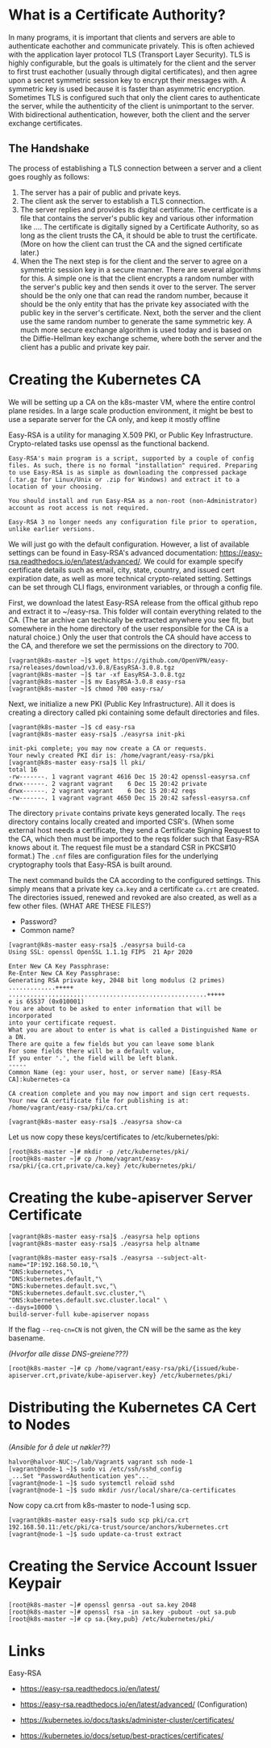# What is a Certificate Authority?
In many programs, it is important that clients and servers are able to authenticate eachother and communicate privately. This is often achieved with the application layer protocol TLS (Transport Layer Security). TLS is highly configurable, but the goals is ultimately for the client and the server to first trust eachother (usually through digital certificates), and then agree upon a secret symmetric session key to encrypt their messages with. A symmetric key is used because it is faster than asymmetric encryption. Sometimes TLS is configured such that only the client cares to authenticate the server, while the authenticity of the client is unimportant to the server. With bidirectional authentication, however, both the client and the server exchange certificates.

## The Handshake

The process of establishing a TLS connection between a server and a client goes roughly as follows:
1. The server has a pair of public and private keys.
2. The client ask the server to establish a TLS connection.
3. The server replies and provides its digital certificate. The certficate is a file that contains the server's public key and various other information like .... The certificate is digitally signed by a Certificate Authority, so as long as the client trusts the CA, it should be able to trust the certificate. (More on how the client can trust the CA and the signed certificate later.)
4. When the The next step is for the client and the server to agree on a symmetric session key in a secure manner. There are several algorithms for this. A simple one is that the client encrypts a random number with the server's public key and then sends it over to the server. The server should be the only one that can read the random number, because it should be the only entity that has the private key associated with the public key in the server's certificate. Next, both the server and the client use the same random number to generate the same symmetric key. A much more secure exchange algorithm is used today and is based on the Diffie-Hellman key exchange scheme, where both the server and the client has a public and private key pair.


# Creating the Kubernetes CA

We will be setting up a CA on the k8s-master VM, where the entire control plane resides. In a large scale production environment, it might be best to use a separate server for the CA only, and keep it mostly offline 

Easy-RSA is a utility for managing X.509 PKI, or Public Key Infrastructure. Crypto-related tasks use openssl as the functional backend.

```
Easy-RSA's main program is a script, supported by a couple of config files. As such, there is no formal "installation" required. Preparing to use Easy-RSA is as simple as downloading the compressed package (.tar.gz for Linux/Unix or .zip for Windows) and extract it to a location of your choosing. 

You should install and run Easy-RSA as a non-root (non-Administrator) account as root access is not required.

Easy-RSA 3 no longer needs any configuration file prior to operation, unlike earlier versions. 
```
We will just go with the default configuration. However, a list of available settings can be found in Easy-RSA's advanced documentation: https://easy-rsa.readthedocs.io/en/latest/advanced/. We could for example specify certificate details such as email, city, state, country, and issued cert expiration date, as well as more technical crypto-related setting. Settings can be set through CLI flags, environment variables, or through a config file.

First, we download the latest Easy-RSA release from the offical github repo and extract it to ~/easy-rsa. This folder will contain everything related to the CA. (The tar archive can techically be extracted anywhere you see fit, but somewhere in the home directory of the user responsible for the CA is a natural choice.) Only the user that controls the CA should have access to the CA, and therefore we set the permissions on the directory to 700.

```console
[vagrant@k8s-master ~]$ wget https://github.com/OpenVPN/easy-rsa/releases/download/v3.0.8/EasyRSA-3.0.8.tgz
[vagrant@k8s-master ~]$ tar -xf EasyRSA-3.0.8.tgz
[vagrant@k8s-master ~]$ mv EasyRSA-3.0.8 easy-rsa
[vagrant@k8s-master ~]$ chmod 700 easy-rsa/
```

Next, we initialize a new PKI (Public Key Infrastructure). All it does is creating a directory called pki containing some default directories and files.

```console
[vagrant@k8s-master ~]$ cd easy-rsa
[vagrant@k8s-master easy-rsa]$ ./easyrsa init-pki

init-pki complete; you may now create a CA or requests.
Your newly created PKI dir is: /home/vagrant/easy-rsa/pki
[vagrant@k8s-master easy-rsa]$ ll pki/
total 16
-rw-------. 1 vagrant vagrant 4616 Dec 15 20:42 openssl-easyrsa.cnf
drwx------. 2 vagrant vagrant    6 Dec 15 20:42 private
drwx------. 2 vagrant vagrant    6 Dec 15 20:42 reqs
-rw-------. 1 vagrant vagrant 4650 Dec 15 20:42 safessl-easyrsa.cnf
```
The directory `private` contains private keys generated locally. The `reqs` directory contains locally created and imported CSR's. (When some external host needs a certificate, they send a Certificate Signing Request to the CA, which then must be imported to the reqs folder such that Easy-RSA knows about it. The request file must be a standard CSR in PKCS#10 format.) The `.cnf` files are configuration files for the underlying cryptography tools that Easy-RSA is built around.

The next command builds the CA according to the configured settings. This simply means that a private key `ca.key` and a certificate `ca.crt` are created. The directories issued, renewed and revoked are also created, as well as a few other files. (WHAT ARE THESE FILES?)

* Password?
* Common name?

```console
[vagrant@k8s-master easy-rsa]$ ./easyrsa build-ca
Using SSL: openssl OpenSSL 1.1.1g FIPS  21 Apr 2020

Enter New CA Key Passphrase: 
Re-Enter New CA Key Passphrase: 
Generating RSA private key, 2048 bit long modulus (2 primes)
.............+++++
.......................................................+++++
e is 65537 (0x010001)
You are about to be asked to enter information that will be incorporated
into your certificate request.
What you are about to enter is what is called a Distinguished Name or a DN.
There are quite a few fields but you can leave some blank
For some fields there will be a default value,
If you enter '.', the field will be left blank.
-----
Common Name (eg: your user, host, or server name) [Easy-RSA CA]:kubernetes-ca

CA creation complete and you may now import and sign cert requests.
Your new CA certificate file for publishing is at:
/home/vagrant/easy-rsa/pki/ca.crt

[vagrant@k8s-master easy-rsa]$ ./easyrsa show-ca
```

Let us now copy these keys/certificates to /etc/kubernetes/pki:

```console
[root@k8s-master ~]# mkdir -p /etc/kubernetes/pki/
[root@k8s-master ~]# cp /home/vagrant/easy-rsa/pki/{ca.crt,private/ca.key} /etc/kubernetes/pki/
```

# Creating the kube-apiserver Server Certificate

```console
[vagrant@k8s-master easy-rsa]$ ./easyrsa help options
[vagrant@k8s-master easy-rsa]$ ./easyrsa help altname
```

```console
[vagrant@k8s-master easy-rsa]$ ./easyrsa --subject-alt-name="IP:192.168.50.10,"\
"DNS:kubernetes,"\
"DNS:kubernetes.default,"\
"DNS:kubernetes.default.svc,"\
"DNS:kubernetes.default.svc.cluster,"\
"DNS:kubernetes.default.svc.cluster.local" \
--days=10000 \
build-server-full kube-apiserver nopass
```
If the flag `--req-cn=CN` is not given, the CN will be the same as the key basename.  

_(Hvorfor alle disse DNS-greiene???)_

```console
[root@k8s-master ~]# cp /home/vagrant/easy-rsa/pki/{issued/kube-apiserver.crt,private/kube-apiserver.key} /etc/kubernetes/pki/
```


# Distributing the Kubernetes CA Cert to Nodes

_(Ansible for å dele ut nøkler??)_

```console
halvor@halvor-NUC:~/lab/Vagrant$ vagrant ssh node-1
[vagrant@node-1 ~]$ sudo vi /etc/ssh/sshd_config 
_...Set "PasswordAuthentication yes"..._
[vagrant@node-1 ~]$ sudo systemctl reload sshd
[vagrant@node-1 ~]$ sudo mkdir /usr/local/share/ca-certificates
```

Now copy ca.crt from k8s-master to node-1 using scp.

```console
[vagrant@k8s-master easy-rsa]$ sudo scp pki/ca.crt 192.168.50.11:/etc/pki/ca-trust/source/anchors/kubernetes.crt
[vagrant@node-1 ~]$ sudo update-ca-trust extract
```

# Creating the Service Account Issuer Keypair

```console
[root@k8s-master ~]# openssl genrsa -out sa.key 2048
[root@k8s-master ~]# openssl rsa -in sa.key -pubout -out sa.pub
[root@k8s-master ~]# cp sa.{key,pub} /etc/kubernetes/pki/
```



# Links
Easy-RSA
* https://easy-rsa.readthedocs.io/en/latest/
* https://easy-rsa.readthedocs.io/en/latest/advanced/   (Configuration)

* https://kubernetes.io/docs/tasks/administer-cluster/certificates/
* https://kubernetes.io/docs/setup/best-practices/certificates/

